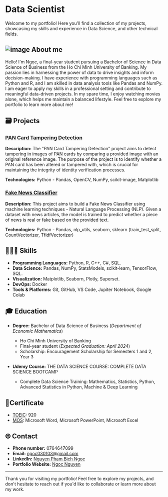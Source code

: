 # Data Scientist

Welcome to my portfolio! Here you'll find a collection of my projects, showcasing my skills and experience in Data Science, and other technical fields.

## ![image](https://github.com/user-attachments/assets/dc87d36f-5efe-433c-941b-7eb554ceb37e) About me
Hello! I'm Ngọc, a final-year student pursuing a Bachelor of Science in Data Science of Business from the Ho Chi Minh University of Banking. My passion lies in harnessing the power of data to drive insights and inform decision-making.
I have experience with programming languages such as Python and R, and I am skilled in data analysis tools like Pandas and NumPy.
I am eager to apply my skills in a professional setting and contribute to meaningful data-driven projects. In my spare time, I enjoy watching movies alone, which helps me maintain a balanced lifestyle.
Feel free to explore my portfolio to learn more about me!

## 🗃️ Projects

###  [PAN Card Tampering Detection](https://github.com/lucyneee/pan-card-tempering/blob/main/PAN_Card_Tampering_Detection_.ipynb)
**Description:** The "PAN Card Tampering Detection" project aims to detect tampering in images of PAN cards by comparing a provided image with an original reference image. The purpose of the project is to identify whether a PAN card has been altered or tampered with, which is crucial for maintaining the integrity of identity verification processes.

**Technologies:** Python - Pandas, OpenCV, NumPy, scikit-image, Matplotlib

### [Fake News Classifier](https://github.com/lucyneee/Fake-News-Classifier/blob/main/Fake_News_Classifier.ipynb)
**Description:** This project aims to build a Fake News Classifier using machine learning techniques -  Natural Language Processing (NLP). Given a dataset with news articles, the model is trained to predict whether a piece of news is real or fake based on the provided text.

**Technologies:** Python - Pandas, nlp_utils, seaborn, sklearn (train_test_split, CountVectorizer, TfidfVectorizer)


## 🧑🏻‍💻 Skills

- **Programming Languages:** Python, R, C++, C#, SQL.
- **Data Science:** Pandas, NumPy, StatsModels, scikit-learn, TensorFlow, SQL.
- **Visualization:** Matplotlib, Seaborn, Plotly, Superset.
- **DevOps:** Docker
- **Tools & Platforms:** Git, GitHub, VS Code, Jupiter Notebook, Google Colab

## 🎓 Education

- **Degree:** Bachelor of Data Science of Business (*Department of Economic Mathematics*) 
  - Ho Chi Minh University of Banking
  - Final-year student (*Expected Graduation: April 2024*)
  - Scholarship: Encouragement Scholarship for Semesters 1 and 2, Year 3

- **Udemy Course:** THE DATA SCIENCE COURSE: COMPLETE DATA SCIENCE BOOTCAMP
  - Complete Data Science Training: Mathematics, Statistics, Python, Advanced Statistics in Python, Machine & Deep Learning

## 📜Certificate
- [TOEIC](https://github.com/lucyneee/ex_porfolio/blob/main/assets/img/Toeic.jpg): 920
- [MOS](https://github.com/lucyneee/ex_porfolio/tree/main/assets/img/mos): Microsoft Word, Microsoft PowerPoint, Microsoft Excel


## 🌐 Contact

- **Phone number:** 0764647099
- **Email:** ngoc030103@gmail.com
- **LinkedIn:** [Nguyen Pham Bich Ngoc](www.linkedin.com/in/nguyen-pham-bich-ngoc-030103jangemm)
- **Portfolio Website:** [Ngoc Nguyen]([https://lucyneee.github.io/ex_porfolio/])

---

Thank you for visiting my portfolio! Feel free to explore my projects, and don't hesitate to reach out if you'd like to collaborate or learn more about my work.

